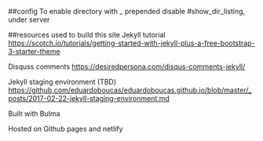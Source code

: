 ##config
To enable directory with _ prepended disable #show_dir_listing, under server

##resources used to build this site
Jekyll tutorial
https://scotch.io/tutorials/getting-started-with-jekyll-plus-a-free-bootstrap-3-starter-theme

Disquss comments
https://desiredpersona.com/disqus-comments-jekyll/

Jekyll staging environment (TBD)
https://github.com/eduardoboucas/eduardoboucas.github.io/blob/master/_posts/2017-02-22-jekyll-staging-environment.md

Built with
Bulma

Hosted on
Github pages and netlify